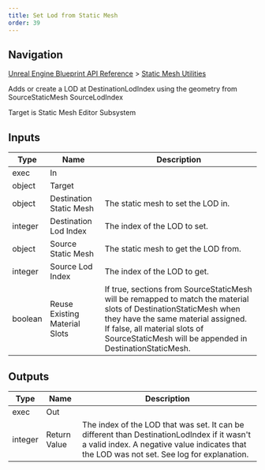 ```yaml
---
title: Set Lod from Static Mesh
order: 39
---
```

## Navigation

[Unreal Engine Blueprint API Reference](https://dev.epicgames.com/documentation/en-us/unreal-engine/BlueprintAPI) > [Static Mesh Utilities](https://dev.epicgames.com/documentation/en-us/unreal-engine/BlueprintAPI/StaticMeshUtilities)

Adds or create a LOD at DestinationLodIndex using the geometry from SourceStaticMesh SourceLodIndex

Target is Static Mesh Editor Subsystem

## Inputs

| Type | Name | Description |
| --- | --- | --- |
| exec | In |  |
| object | Target |  |
| object | Destination Static Mesh | The static mesh to set the LOD in. |
| integer | Destination Lod Index | The index of the LOD to set. |
| object | Source Static Mesh | The static mesh to get the LOD from. |
| integer | Source Lod Index | The index of the LOD to get. |
| boolean | Reuse Existing Material Slots | If true, sections from SourceStaticMesh will be remapped to match the material slots of DestinationStaticMesh when they have the same material assigned. If false, all material slots of SourceStaticMesh will be appended in DestinationStaticMesh. |

## Outputs

| Type | Name | Description |
| --- | --- | --- |
| exec | Out |  |
| integer | Return Value | The index of the LOD that was set. It can be different than DestinationLodIndex if it wasn't a valid index. A negative value indicates that the LOD was not set. See log for explanation. |
